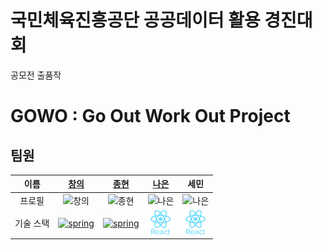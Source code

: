 # 국민체육진흥공단 공공데이터 활용 경진대회

공모전 출품작

# GOWO : Go Out Work Out Project



## 팀원

|   이름    | [창의]() | [종현]() | [나은]() | 세민 |
| :-------: | :------: | :------: | :--------: | :--------: |
| 프로필|    ![창의](https://github.com/wara-capstone/.github/assets/122252160/edb21fcc-2e53-4473-a00e-acdc132ff41a)      |     ![종현](https://github.com/wara-capstone/.github/assets/122252160/1f74bd06-e052-4668-ad57-0088dbe5172e)     |    ![나은](https://github.com/wara-capstone/.github/assets/122252160/1f74bd06-e052-4668-ad57-0088dbe5172e)      | ![나은](https://github.com/wara-capstone/.github/assets/122252160/1f74bd06-e052-4668-ad57-0088dbe5172e)  | 
|  기술 스택     |     <a href="https://spring.io/" target="_blank" rel="noreferrer"> <img src="https://www.vectorlogo.zone/logos/springio/springio-icon.svg" alt="spring" width="40" height="40"/> </a>     |    <a href="https://spring.io/" target="_blank" rel="noreferrer"> <img src="https://www.vectorlogo.zone/logos/springio/springio-icon.svg" alt="spring" width="40" height="40"/> </a>      |      <a href="https://reactjs.org/" target="_blank" rel="noreferrer"> <img src="https://raw.githubusercontent.com/devicons/devicon/master/icons/react/react-original-wordmark.svg" alt="react" width="40" height="40"/> </a>    |     <a href="https://reactjs.org/" target="_blank" rel="noreferrer"> <img src="https://raw.githubusercontent.com/devicons/devicon/master/icons/react/react-original-wordmark.svg" alt="react" width="40" height="40"/> </a>  |



